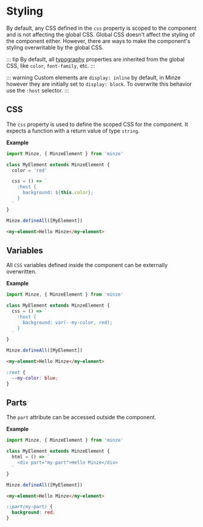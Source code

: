 # Styling

By default, any CSS defined in the `css` property is scoped to the component and is not affecting the global CSS. Global CSS doesn't affect the styling of the component either. However, there are ways to make the component's styling overwritable by the global CSS.

::: tip
By default, all [typography](https://cssreference.io/typography/) properties are inherited from the global CSS, like `color`, `font-family`, etc.
:::

::: warning
Custom elements are `display: inline` by default, in Minze however they are initially set to `display: block`. To overwrite this behavior use the `:host` selector.
:::

## CSS

The `css` property is used to define the scoped CSS for the component. It expects a function with a return value of type `string`.

**Example**

```js
import Minze, { MinzeElement } from 'minze'

class MyElement extends MinzeElement {
  color = 'red'

  css = () => `
    :host {
      background: ${this.color};
    }
  `
}

Minze.defineAll([MyElement])
```

```html
<my-element>Hello Minze</my-element>
```

## Variables

All `CSS` variables defined inside the component can be externally overwritten.

**Example**

```js
import Minze, { MinzeElement } from 'minze'

class MyElement extends MinzeElement {
  css = () => `
    :host {
      background: var(--my-color, red);
    }
  `
}

Minze.defineAll([MyElement])
```

```html
<my-element>Hello Minze</my-element>
```

```css
:root {
  --my-color: blue;
}
```

## Parts

The `part` attribute can be accessed outside the component.

**Example**

```js
import Minze, { MinzeElement } from 'minze'

class MyElement extends MinzeElement {
  html = () => `
    <div part="my-part">Hello Minze</div>
  `
}

Minze.defineAll([MyElement])
```

```html
<my-element>Hello Minze</my-element>
```

```css
::part(my-part) {
  background: red;
}
```
